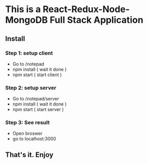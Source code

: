 # This is a React-Redux-Node-MongoDB Full Stack Application


## Install
### Step 1: setup client
   - Go to /notepad
   - npm install  ( wait it done )
   - npm start ( start client )
   
### Step 2: setup server
  - Go to /notepad/server
  - npm install ( wait it done )
  - npm start ( start server )
  
### Step 3: See result
  - Open broswer
  - go to localhost:3000
 
## That's it. Enjoy
   
